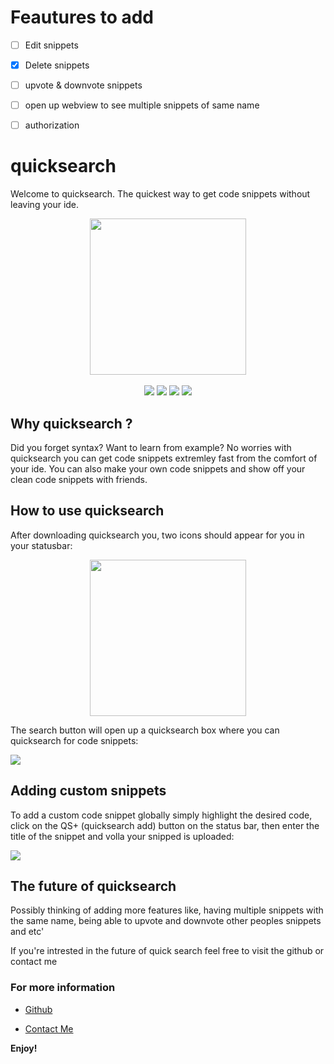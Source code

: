 # Feautures to add

- [ ] Edit snippets
- [x] Delete snippets
- [ ] upvote & downvote snippets
- [ ] open up webview to see multiple snippets of same name
- [ ] authorization


# quicksearch

Welcome to quicksearch. The quickest way to get code snippets without leaving your ide.

<p align=center>
    <img src="https://freeiconshop.com/wp-content/uploads/edd/search-flat.png" width=250>
  <br>
  <br>
  <img src="https://img.shields.io/badge/License-MIT-yellow.svg">
<img src="https://img.shields.io/badge/License-Apache%202.0-blue.svg">
  <img src="https://img.shields.io/badge/quick-code-brightgreen">
    <img src="https://img.shields.io/badge/code-snip-red">
</p>

## Why quicksearch ?
Did you forget syntax? Want to learn from example?
No worries with quicksearch you can get code snippets extremley fast from the comfort of your ide. You can also make your own code snippets and show off your clean code snippets with friends.

## How to use quicksearch


After downloading quicksearch you, two icons should appear for you in your statusbar:

<p align=center>
    <img src="https://i.imgur.com/HdYeq07.png" width=250>
</p>

The search button will open up a quicksearch box where you can quicksearch for code snippets:

![](https://i.imgur.com/xOQy35R.gif)

## Adding custom snippets

To add a custom code snippet globally simply highlight the desired code, click on the QS+ (quicksearch add) button on the status bar, then enter the title of the snippet and volla your snipped is uploaded:

![](https://i.imgur.com/1onXJnF.gif)


## The future of quicksearch
Possibly thinking of adding more features like, having multiple snippets with the same name, being able to upvote and downvote other peoples snippets and etc'

If you're intrested in the future of quick search
feel free to visit the github or contact me

### For more information

* [Github](https://github.com/micaelillos/quicksearch)

* [Contact Me](https://micaelil.com/contact)

**Enjoy!**
